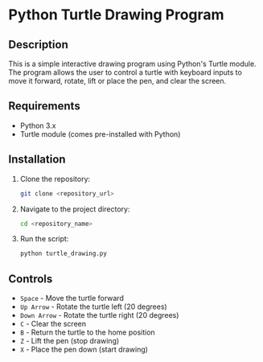 # Python Turtle Drawing Program

## Description
This is a simple interactive drawing program using Python's Turtle module. The program allows the user to control a turtle with keyboard inputs to move it forward, rotate, lift or place the pen, and clear the screen.

## Requirements
- Python 3.x
- Turtle module (comes pre-installed with Python)

## Installation
1. Clone the repository:
   ```bash
   git clone <repository_url>
   ```
2. Navigate to the project directory:
   ```bash
   cd <repository_name>
   ```
3. Run the script:
   ```bash
   python turtle_drawing.py
   ```

## Controls
- `Space` - Move the turtle forward
- `Up Arrow` - Rotate the turtle left (20 degrees)
- `Down Arrow` - Rotate the turtle right (20 degrees)
- `C` - Clear the screen
- `B` - Return the turtle to the home position
- `Z` - Lift the pen (stop drawing)
- `X` - Place the pen down (start drawing)



